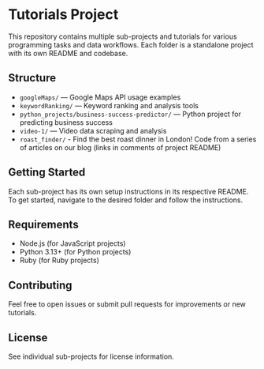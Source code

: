 # Tutorials Project

This repository contains multiple sub-projects and tutorials for various programming tasks and data workflows. Each folder is a standalone project with its own README and codebase.

## Structure

- `googleMaps/` — Google Maps API usage examples
- `keywordRanking/` — Keyword ranking and analysis tools
- `python_projects/business-success-predictor/` — Python project for predicting business success
- `video-1/` — Video data scraping and analysis
- `roast_finder/` - Find the best roast dinner in London! Code from a series of articles on our blog (links in comments of project README)

## Getting Started

Each sub-project has its own setup instructions in its respective README. To get started, navigate to the desired folder and follow the instructions.

## Requirements

- Node.js (for JavaScript projects)
- Python 3.13+ (for Python projects)
- Ruby (for Ruby projects)

## Contributing

Feel free to open issues or submit pull requests for improvements or new tutorials.

## License

See individual sub-projects for license information.
